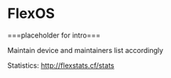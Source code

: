 # FlexOS #
===placeholder for intro===

Maintain device and maintainers list accordingly

Statistics: http://flexstats.cf/stats 

